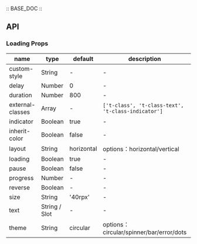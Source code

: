 :: BASE_DOC ::

## API
### Loading Props

name | type | default | description | required
-- | -- | -- | -- | --
custom-style | String | - | \- | N
delay | Number | 0 | \- | N
duration | Number | 800 | \- | N
external-classes | Array | - | `['t-class', 't-class-text', 't-class-indicator']` | N
indicator | Boolean | true | \- | N
inherit-color | Boolean | false | \- | N
layout | String | horizontal | options：horizontal/vertical | N
loading | Boolean | true | \- | N
pause | Boolean | false | \- | N
progress | Number | - | \- | N
reverse | Boolean | - | \- | N
size | String | '40rpx' | \- | N
text | String / Slot | - | \- | N
theme | String | circular | options：circular/spinner/bar/error/dots | N
